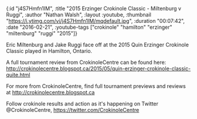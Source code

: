 {:id "j4S7Hmfn1IM",
 :title "2015 Erzinger Crokinole Classic - Miltenburg v Ruggi",
 :author "Nathan Walsh",
 :layout :youtube,
 :thumbnail "https://i.ytimg.com/vi/j4S7Hmfn1IM/mqdefault.jpg",
 :duration "00:07:42",
 :date "2016-02-21",
 :youtube-tags
 ["crokinole" "hamilton" "erzinger" "miltenburg" "ruggi" "2015"]}


Eric Miltenburg and Jake Ruggi face off at the 2015 Quin Erzinger Crokinole Classic played in Hamilton, Ontario.

A full tournament review from CrokinoleCentre can be found here: http://crokinolecentre.blogspot.ca/2015/05/quin-erzinger-crokinole-classic-quite.html

For more from CrokinoleCentre, find full tournament previews and reviews at http://crokinolecentre.blogspot.ca

Follow crokinole results and action as it's happening on Twitter @CrokinoleCentre, https://twitter.com/CrokinoleCentre

